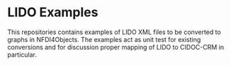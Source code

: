 # LIDO Examples

This repositories contains examples of LIDO XML files to be converted to graphs in NFDI4Objects.
The examples act as unit test for existing conversions and for discussion proper mapping of
LIDO to CIDOC-CRM in particular.

